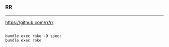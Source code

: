### RR
---

https://github.com/rr/rr


```

bundle exec rake -D spec:
bundle exec rake

```

```
```


```
```



